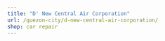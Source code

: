 ```yaml
---
title: "D' New Central Air Corporation"
url: /quezon-city/d-new-central-air-corporation/
shop: car repair
---
```

